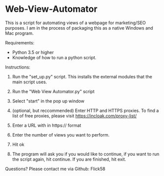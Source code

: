 # Web-View-Automator
This is a script for automating views of a webpage for marketing/SEO purposes. I am in the process of packaging this as a native Windows and Mac program. 

Requirements: 
- Python 3.5 or higher 
- Knowledge of how to run a python script. 

Instructions: 

1. Run the "set_up.py" script. This installs the external modules that the main script uses. 

2. Run the "Web View Automator.py" script 

3. Select "start" in the pop up window 

4. (optional, but reccommended) Enter HTTP and HTTPS proxies. To find a list of free proxies, please visit https://incloak.com/proxy-list/

5. Enter a URL with in https:// format 

6. Enter the number of views you want to perform. 

7. Hit ok 

8. The program will ask you if you would like to continue, if you want to run the script again, hit continue. If you are finished, hit exit. 

Questions? Please contact me via Github: Flick58
